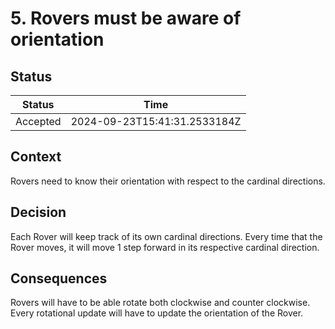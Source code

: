 # 5. Rovers must be aware of orientation

## Status

| Status   | Time                         |
| -------- | ---------------------------- |
| Accepted | 2024-09-23T15:41:31.2533184Z |

## Context

Rovers need to know their orientation with respect to the cardinal directions.

## Decision

Each Rover will keep track of its own cardinal directions. Every time that the
Rover moves, it will move 1 step forward in its respective cardinal direction.

## Consequences

Rovers will have to be able rotate both clockwise and counter clockwise. Every
rotational update will have to update the orientation of the Rover.
